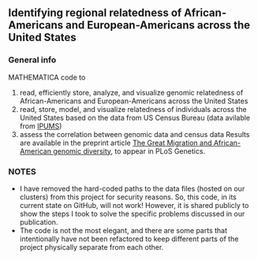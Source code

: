 ## Identifying regional relatedness of African-Americans and European-Americans across the United States

### General info
MATHEMATICA code to
  1. read, efficiently store, analyze, and visualize genomic relatedness of African-Americans and European-Americans across the United States
  2. read, store, model, and visualize relatedness of individuals across the United States based on the data from US Census Bureau (data avilable from [IPUMS](https://usa.ipums.org/usa/))
  3. assess the correlation between genomic data and census data
Results are available in the preprint article [The Great Migration and African-American genomic diversity](http://biorxiv.org/content/early/2015/10/15/029173), to appear in PLoS Genetics.

### NOTES
  - I have removed the hard-coded paths to the data files (hosted on our clusters) from this project for security reasons. So, this code, in its current state on GitHub, will not work! However, it is shared publicly to show the steps I took to solve the specific problems discussed in our publication.
  - The code is not the most elegant, and there are some parts that intentionally have not been refactored to keep different parts of the project physically separate from each other.
